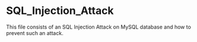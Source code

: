 # SQL_Injection_Attack
This file consists of an SQL Injection Attack on MySQL database and how to prevent such an attack.
